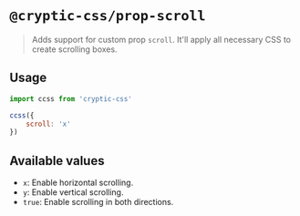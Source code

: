 # `@cryptic-css/prop-scroll`

> Adds support for custom prop `scroll`. It'll apply all necessary CSS to create
> scrolling boxes.

## Usage

```js
import ccss from 'cryptic-css'

ccss({
    scroll: 'x'
})
```

## Available values

- `x`: Enable horizontal scrolling.
- `y`: Enable vertical scrolling.
- `true`: Enable scrolling in both directions.
